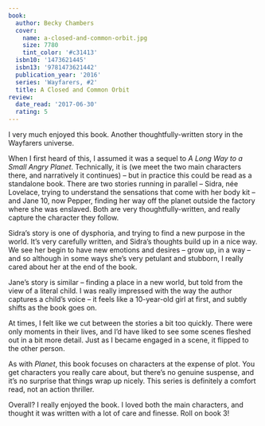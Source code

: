 ```yaml
---
book:
  author: Becky Chambers
  cover:
    name: a-closed-and-common-orbit.jpg
    size: 7780
    tint_color: '#c31413'
  isbn10: '1473621445'
  isbn13: '9781473621442'
  publication_year: '2016'
  series: 'Wayfarers, #2'
  title: A Closed and Common Orbit
review:
  date_read: '2017-06-30'
  rating: 5
---
```


I very much enjoyed this book. Another thoughtfully-written story in the Wayfarers universe.

When I first heard of this, I assumed it was a sequel to *A Long Way to a Small Angry Planet*. Technically, it is (we meet the two main characters there, and narratively it continues) – but in practice this could be read as a standalone book. There are two stories running in parallel – Sidra, née Lovelace, trying to understand the sensations that come with her body kit – and Jane 10, now Pepper, finding her way off the planet outside the factory where she was enslaved. Both are very thoughtfully-written, and really capture the character they follow.

Sidra’s story is one of dysphoria, and trying to find a new purpose in the world. It’s very carefully written, and Sidra’s thoughts build up in a nice way. We see her begin to have new emotions and desires – grow up, in a way – and so although in some ways she’s very petulant and stubborn, I really cared about her at the end of the book.

Jane’s story is similar – finding a place in a new world, but told from the view of a literal child. I was really impressed with the way the author captures a child’s voice – it feels like a 10-year-old girl at first, and subtly shifts as the book goes on.

At times, I felt like we cut between the stories a bit too quickly. There were only moments in their lives, and I’d have liked to see some scenes fleshed out in a bit more detail. Just as I became engaged in a scene, it flipped to the other person.

As with *Planet*, this book focuses on characters at the expense of plot. You get characters you really care about, but there’s no genuine suspense, and it’s no surprise that things wrap up nicely. This series is definitely a comfort read, not an action thriller.

Overall? I really enjoyed the book. I loved both the main characters, and thought it was written with a lot of care and finesse. Roll on book 3!